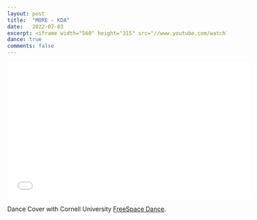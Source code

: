 ```yaml
---
layout: post
title:  "MORE - KDA"
date:   2022-07-03
excerpt: <iframe width="560" height="315" src="//www.youtube.com/watch?v=5DuXb8ecG_8" frameborder="0"> </iframe>
dance: true
comments: false
---
```

<iframe width="560" height="315" src="//www.youtube.com/watch?v=5DuXb8ecG_8" frameborder="0"> </iframe>

Dance Cover with Cornell University [FreeSpace Dance](https://www.youtube.com/@freespacecornell5867).
